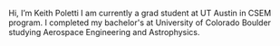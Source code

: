 Hi, I’m Keith Poletti 
I am currently a grad student at UT Austin in CSEM program. I completed my bachelor's at University of Colorado Boulder studying Aerospace Engineering and Astrophysics.
<!-- [![Keith's GitHub stats](https://github-readme-stats.vercel.app/api?username=KPoletti&theme=nightowl)](https://github.com/anuraghazra/github-readme-stats) -->
<!---
KPoletti/KPoletti is a ✨ special ✨ repository because its `README.md` (this file) appears on your GitHub profile.
You can click the Preview link to take a look at your changes.
--->
